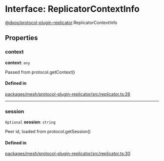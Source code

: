 # Interface: ReplicatorContextInfo

[@dxos/protocol-plugin-replicator](../modules/dxos_protocol_plugin_replicator.md).ReplicatorContextInfo

## Properties

### context

 **context**: `any`

Passed from protocol.getContext()

#### Defined in

[packages/mesh/protocol-plugin-replicator/src/replicator.ts:26](https://github.com/dxos/dxos/blob/db8188dae/packages/mesh/protocol-plugin-replicator/src/replicator.ts#L26)

___

### session

 `Optional` **session**: `string`

Peer id, loaded from protocol.getSession()

#### Defined in

[packages/mesh/protocol-plugin-replicator/src/replicator.ts:30](https://github.com/dxos/dxos/blob/db8188dae/packages/mesh/protocol-plugin-replicator/src/replicator.ts#L30)

